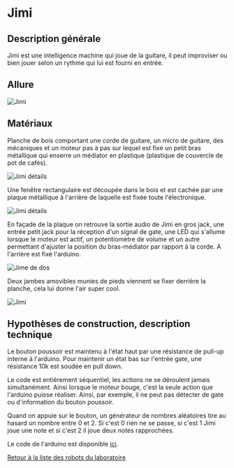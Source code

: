 # Jimi

## Description générale

Jimi est une intelligence machine qui joue de la guitare, il peut improviser ou bien jouer selon un rythme qui lui est fourni en entrée.

## Allure

![Jimi](/ressources/photos/JIMI_3_SMALL.jpg)

## Matériaux

Planche de bois comportant une corde de guitare, un micro de guitare, des mécaniques et un moteur pas à pas sur lequel est fixé un petit bras métallique qui enserre un médiator en plastique (plastique de couvercle de pot de cafés).


![Jimi détails](/ressources/photos/JIMI_4_SMALL.jpg)


Une fenêtre rectangulaire est découpée dans le bois et est cachée par une plaque métallique à l'arrière de laquelle est fixée toute l'électronique.


![Jimi détails](/ressources/photos/JIMI_2_SMALL.jpg)



En façade de la plaque on retrouve la sortie audio de Jimi en gros jack, une entrée petit jack pour la réception d'un signal de gate, une LED qui s'allume lorsque le moteur est actif, un potentiomètre de volume et un autre permettant d'ajuster la position du bras-médiator par rapport à la corde. A l'arrière est fixé l'arduino.


![Jime de dos](/ressources/photos/jimi_dos.JPG)


Deux jambes amovibles munies de pieds viennent se fixer derrière la planche, cela lui donne l'air super cool.


![Jimi](/ressources/photos/JIMI_1_SMALL.jpg)

## Hypothèses de construction, description technique


Le bouton poussoir est maintenu à l'état haut par une résistance de pull-up interne à l'arduino. Pour maintenir un état bas sur l'entrée gate, une résistance 10k est soudée en pull down.


Le code est entièrement séquentiel, les actions ne se déroulent jamais simultanément. Ainsi lorsque le moteur bouge, c'est la seule action que l'arduino puisse réaliser. Ainsi, par exemple, il ne peut pas détecter de gate ou d'information du bouton poussoir.


Quand on appuie sur le bouton, un générateur de nombres aléatoires tire au hasard un nombre entre 0 et 2. Si c'est 0 rien ne se passe, si c'est 1 Jimi joue une note et si c'est 2 il joue deux notes rapprochées.



Le code de l'arduino est disponible [ici](../../sources/arduino/jimi).




[Retour à la liste des robots du laboratoire](.)
